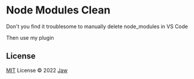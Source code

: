 # Node Modules Clean

Don't you find it troublesome to manually delete node_modules in VS Code

Then use my plugin




## License

[MIT](./LICENSE) License © 2022 [Jaw](https://github.com/jaw52)
